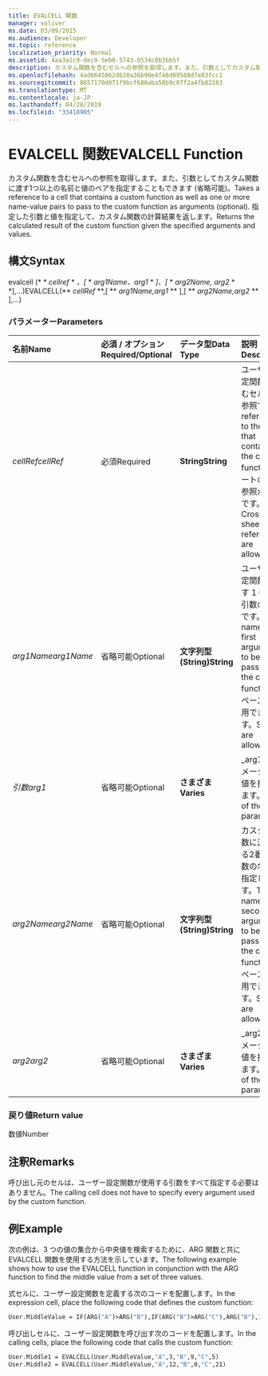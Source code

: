```yaml
---
title: EVALCELL 関数
manager: soliver
ms.date: 03/09/2015
ms.audience: Developer
ms.topic: reference
localization_priority: Normal
ms.assetid: 4aa3a1c9-dec9-5eb0-5743-0534c0b3bb5f
description: カスタム関数を含むセルへの参照を取得します。また、引数としてカスタム関数に渡す1つ以上の名前と値のペアを指定することもできます (省略可能)。 指定した引数と値を指定して、カスタム関数の計算結果を返します。
ms.openlocfilehash: 4ad6645862d620a36b90e4f46d09588d7e83fcc1
ms.sourcegitcommit: 8657170d071f9bcf680aba50b9c07f2a4fb82283
ms.translationtype: MT
ms.contentlocale: ja-JP
ms.lasthandoff: 04/28/2019
ms.locfileid: "33418905"
---
```

# <a name="evalcell-function"></a><span data-ttu-id="536fb-104">EVALCELL 関数</span><span class="sxs-lookup"><span data-stu-id="536fb-104">EVALCELL Function</span></span>

<span data-ttu-id="536fb-105">カスタム関数を含むセルへの参照を取得します。また、引数としてカスタム関数に渡す1つ以上の名前と値のペアを指定することもできます (省略可能)。</span><span class="sxs-lookup"><span data-stu-id="536fb-105">Takes a reference to a cell that contains a custom function as well as one or more name-value pairs to pass to the custom function as arguments (optional).</span></span> <span data-ttu-id="536fb-106">指定した引数と値を指定して、カスタム関数の計算結果を返します。</span><span class="sxs-lookup"><span data-stu-id="536fb-106">Returns the calculated result of the custom function given the specified arguments and values.</span></span>
  
## <a name="syntax"></a><span data-ttu-id="536fb-107">構文</span><span class="sxs-lookup"><span data-stu-id="536fb-107">Syntax</span></span>

<span data-ttu-id="536fb-108">evalcell (\* \* *cellref* \* *、[* \* *arg1Name、arg1* \* *]、[* \* *arg2Name, arg2* \* \*],...)</span><span class="sxs-lookup"><span data-stu-id="536fb-108">EVALCELL(\*\* *cellRef* \*\*,[ \*\* *arg1Name,arg1* \*\* ],[ \*\* *arg2Name,arg2* \*\* ],…)</span></span> 
  
### <a name="parameters"></a><span data-ttu-id="536fb-109">パラメーター</span><span class="sxs-lookup"><span data-stu-id="536fb-109">Parameters</span></span>

|<span data-ttu-id="536fb-110">**名前**</span><span class="sxs-lookup"><span data-stu-id="536fb-110">**Name**</span></span>|<span data-ttu-id="536fb-111">**必須 / オプション**</span><span class="sxs-lookup"><span data-stu-id="536fb-111">**Required/Optional**</span></span>|<span data-ttu-id="536fb-112">**データ型**</span><span class="sxs-lookup"><span data-stu-id="536fb-112">**Data Type**</span></span>|<span data-ttu-id="536fb-113">**説明**</span><span class="sxs-lookup"><span data-stu-id="536fb-113">**Description**</span></span>|
|:-----|:-----|:-----|:-----|
| <span data-ttu-id="536fb-114">_cellRef_</span><span class="sxs-lookup"><span data-stu-id="536fb-114">_cellRef_</span></span> <br/> |<span data-ttu-id="536fb-115">必須</span><span class="sxs-lookup"><span data-stu-id="536fb-115">Required</span></span>  <br/> |<span data-ttu-id="536fb-116">**String**</span><span class="sxs-lookup"><span data-stu-id="536fb-116">**String**</span></span> <br/> |<span data-ttu-id="536fb-117">ユーザー設定関数を含むセルへの参照です。</span><span class="sxs-lookup"><span data-stu-id="536fb-117">A reference to the cell that contains the custom function.</span></span> <span data-ttu-id="536fb-118">シートの相互参照が可能です。</span><span class="sxs-lookup"><span data-stu-id="536fb-118">Cross-sheet references are allowed.</span></span>  <br/> |
| <span data-ttu-id="536fb-119">_arg1Name_</span><span class="sxs-lookup"><span data-stu-id="536fb-119">_arg1Name_</span></span> <br/> |<span data-ttu-id="536fb-120">省略可能</span><span class="sxs-lookup"><span data-stu-id="536fb-120">Optional</span></span>  <br/> |<span data-ttu-id="536fb-121">**文字列型 (String)**</span><span class="sxs-lookup"><span data-stu-id="536fb-121">**String**</span></span> <br/> |<span data-ttu-id="536fb-122">ユーザー設定関数に渡す 1 番目の引数の名前です。</span><span class="sxs-lookup"><span data-stu-id="536fb-122">The name of the first argument to be passed to the custom function.</span></span> <span data-ttu-id="536fb-123">スペースを使用できます。</span><span class="sxs-lookup"><span data-stu-id="536fb-123">Spaces are allowed.</span></span>  <br/> |
| <span data-ttu-id="536fb-124">_引数_</span><span class="sxs-lookup"><span data-stu-id="536fb-124">_arg1_</span></span> <br/> |<span data-ttu-id="536fb-125">省略可能</span><span class="sxs-lookup"><span data-stu-id="536fb-125">Optional</span></span>  <br/> |<span data-ttu-id="536fb-126">**さまざま**</span><span class="sxs-lookup"><span data-stu-id="536fb-126">**Varies**</span></span> <br/> |<span data-ttu-id="536fb-127">_arg1_パラメーターの値を指定します。</span><span class="sxs-lookup"><span data-stu-id="536fb-127">Value of the  _arg1_ parameter.</span></span>  <br/> |
| <span data-ttu-id="536fb-128">_arg2Name_</span><span class="sxs-lookup"><span data-stu-id="536fb-128">_arg2Name_</span></span> <br/> |<span data-ttu-id="536fb-129">省略可能</span><span class="sxs-lookup"><span data-stu-id="536fb-129">Optional</span></span>  <br/> |<span data-ttu-id="536fb-130">**文字列型 (String)**</span><span class="sxs-lookup"><span data-stu-id="536fb-130">**String**</span></span> <br/> |<span data-ttu-id="536fb-131">カスタム関数に渡される2番目の引数の名前を指定します。</span><span class="sxs-lookup"><span data-stu-id="536fb-131">The name of the second argument to be passed to the custom function.</span></span> <span data-ttu-id="536fb-132">スペースを使用できます。</span><span class="sxs-lookup"><span data-stu-id="536fb-132">Spaces are allowed.</span></span>  <br/> |
| <span data-ttu-id="536fb-133">_arg2_</span><span class="sxs-lookup"><span data-stu-id="536fb-133">_arg2_</span></span> <br/> |<span data-ttu-id="536fb-134">省略可能</span><span class="sxs-lookup"><span data-stu-id="536fb-134">Optional</span></span>  <br/> |<span data-ttu-id="536fb-135">**さまざま**</span><span class="sxs-lookup"><span data-stu-id="536fb-135">**Varies**</span></span> <br/> |<span data-ttu-id="536fb-136">_arg2_パラメーターの値を指定します。</span><span class="sxs-lookup"><span data-stu-id="536fb-136">Value of the  _arg2_ parameter.</span></span>  <br/> |
   
### <a name="return-value"></a><span data-ttu-id="536fb-137">戻り値</span><span class="sxs-lookup"><span data-stu-id="536fb-137">Return value</span></span>

<span data-ttu-id="536fb-138">数値</span><span class="sxs-lookup"><span data-stu-id="536fb-138">Number</span></span>
  
## <a name="remarks"></a><span data-ttu-id="536fb-139">注釈</span><span class="sxs-lookup"><span data-stu-id="536fb-139">Remarks</span></span>

<span data-ttu-id="536fb-140">呼び出し元のセルは、ユーザー設定関数が使用する引数をすべて指定する必要はありません。</span><span class="sxs-lookup"><span data-stu-id="536fb-140">The calling cell does not have to specify every argument used by the custom function.</span></span> 
  
## <a name="example"></a><span data-ttu-id="536fb-141">例</span><span class="sxs-lookup"><span data-stu-id="536fb-141">Example</span></span>

<span data-ttu-id="536fb-142">次の例は、3 つの値の集合から中央値を検索するために、ARG 関数と共に EVALCELL 関数を使用する方法を示しています。</span><span class="sxs-lookup"><span data-stu-id="536fb-142">The following example shows how to use the EVALCELL function in conjunction with the ARG function to find the middle value from a set of three values.</span></span> 
  
<span data-ttu-id="536fb-143">式セルに、ユーザー設定関数を定義する次のコードを配置します。</span><span class="sxs-lookup"><span data-stu-id="536fb-143">In the expression cell, place the following code that defines the custom function:</span></span> 
  
```vb
User.MiddleValue = IF(ARG("A")>ARG("B"),IF(ARG("B")>ARG("C"),ARG("B"),IF(ARG("A")>ARG("C"),ARG("C"),ARG("A"))),IF(ARG("A")>ARG("C"),ARG("A"),IF(ARG("B")>ARG("C"),ARG("C"),ARG("B"))))
```

<span data-ttu-id="536fb-144">呼び出しセルに、ユーザー設定関数を呼び出す次のコードを配置します。</span><span class="sxs-lookup"><span data-stu-id="536fb-144">In the calling cells, place the following code that calls the custom function:</span></span>
  
```vb
User.Middle1 = EVALCELL(User.MiddleValue,"A",3,"B",9,"C",5) 
User.Middle2 = EVALCELL(User.MiddleValue,"A",12,"B",0,"C",21) 

```


